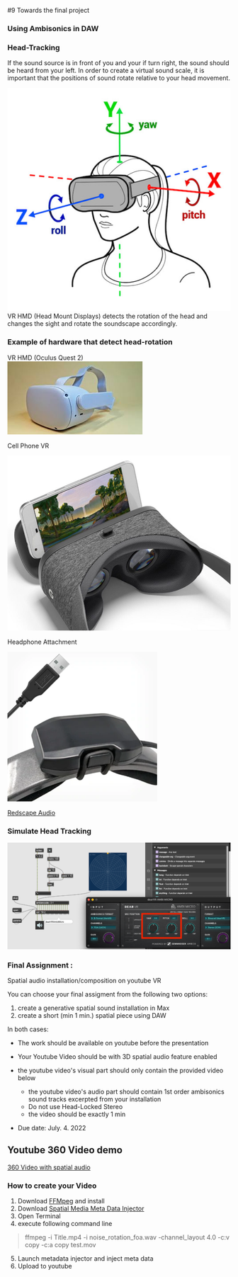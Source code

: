 #9 Towards the final project

### Using Ambisonics in DAW



### Head-Tracking

If the sound source is in front of you and your if turn right, the sound should be heard from your left. In order to create a virtual sound scale, it is important that the positions of sound rotate relative to your head movement.


![](K9/png/headtracking.jpg)
VR HMD (Head Mount Displays) detects the rotation of the head and changes the sight and rotate the soundscape accordingly.

### Example of hardware that detect head-rotation
VR HMD (Oculus Quest 2)  
![](K9/png/oculas.jpg)

Cell Phone VR

![](K9/png/cellphoneVR.jpeg)

Headphone Attachment

![](K9/png/redscape.png)

[Redscape Audio](https://www.redscapeaudio.com/)

### Simulate Head Tracking

![](K9/png/yaw_pitch.png)




### Final Assignment :
Spatial audio installation/composition on youtube VR

You can choose your final assigment from the following two options:
1. create a generative spatial sound installation in Max
2. create a short (min 1 min.) spatial piece using DAW 

In both cases:
- The work should be available on youtube before the presentation 
- Your Youtube Video should be with 3D spatial audio feature enabled   
- the youtube video's visual part should only contain the provided video below
    - the youtube video's audio part should contain 1st order ambisonics sound tracks excerpted from your installation
    - Do not use Head-Locked Stereo
    - the video should be exactly 1 min

- Due date: July. 4. 2022

## Youtube 360 Video demo

[360 Video with spatial audio](https://www.youtube.com/watch?v=-vEZmHpGD08)


### How to create your Video

1. Download [FFMpeg](https://evermeet.cx/ffmpeg/) and install
2. Download [Spatial Media Meta Data Injector](https://github.com/google/spatial-media/releases)
3. Open Terminal
4. execute following command line
> ffmpeg -i Title.mp4 -i noise_rotation_foa.wav -channel_layout 4.0 -c:v copy -c:a copy test.mov
5. Launch metadata injector and inject meta data
6. Upload to youtube